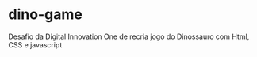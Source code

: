 # dino-game
Desafio da Digital Innovation One de recria jogo do Dinossauro com Html, CSS  e javascript
